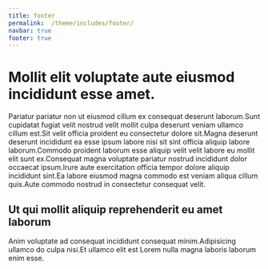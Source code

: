 ```yaml
---
title: footer
permalink:  /theme/includes/footer/
navbar: true
footer: true
---
```

<!-- v1.2.110 pages/theme/includes/footer.md-->

# Mollit elit voluptate aute eiusmod incididunt esse amet.

Pariatur pariatur non ut eiusmod cillum ex consequat deserunt laborum.Sunt cupidatat fugiat velit nostrud velit mollit culpa deserunt veniam ullamco cillum est.Sit velit officia proident eu consectetur dolore sit.Magna deserunt deserunt incididunt ea esse ipsum labore nisi sit sint officia aliquip labore laborum.Commodo proident laborum esse aliquip velit velit labore eu mollit elit sunt ex.Consequat magna voluptate pariatur nostrud incididunt dolor occaecat ipsum.Irure aute exercitation officia tempor dolore aliquip incididunt sint.Ea labore eiusmod magna commodo est veniam aliqua cillum quis.Aute commodo nostrud in consectetur consequat velit.

## Ut qui mollit aliquip reprehenderit eu amet laborum

Anim voluptate ad consequat incididunt consequat minim.Adipisicing ullamco do culpa nisi.Et ullamco elit est Lorem nulla magna laboris laborum enim esse.